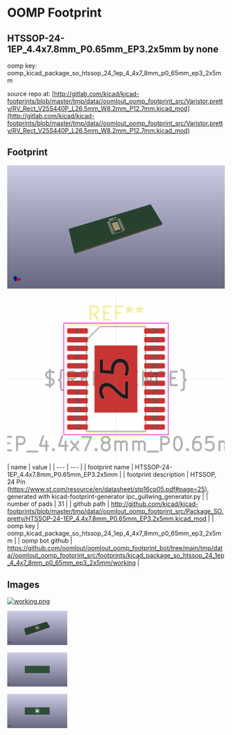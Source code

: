 # OOMP Footprint  
## HTSSOP-24-1EP_4.4x7.8mm_P0.65mm_EP3.2x5mm  by none  
  
oomp key: oomp_kicad_package_so_htssop_24_1ep_4_4x7_8mm_p0_65mm_ep3_2x5mm  
  
source repo at: [http://gitlab.com/kicad/kicad-footprints/blob/master/tmp/data//oomlout_oomp_footprint_src/Varistor.pretty/RV_Rect_V25S440P_L26.5mm_W8.2mm_P12.7mm.kicad_mod](http://gitlab.com/kicad/kicad-footprints/blob/master/tmp/data//oomlout_oomp_footprint_src/Varistor.pretty/RV_Rect_V25S440P_L26.5mm_W8.2mm_P12.7mm.kicad_mod)  
## Footprint  
  
[![working_kicad_pcb_3d.png](working_kicad_pcb_3d_600.png)](working_kicad_pcb_3d.png)  
  
[![working.png](working_600.png)](working.png)  
| name | value | 
| --- | --- | 
| footprint name | HTSSOP-24-1EP_4.4x7.8mm_P0.65mm_EP3.2x5mm | 
| footprint description | HTSSOP, 24 Pin (https://www.st.com/resource/en/datasheet/stp16cp05.pdf#page=25), generated with kicad-footprint-generator ipc_gullwing_generator.py | 
| number of pads | 31 | 
| github path | http://github.com/kicad/kicad-footprints/blob/master/tmp/data//oomlout_oomp_footprint_src/Package_SO.pretty/HTSSOP-24-1EP_4.4x7.8mm_P0.65mm_EP3.2x5mm.kicad_mod | 
| oomp key | oomp_kicad_package_so_htssop_24_1ep_4_4x7_8mm_p0_65mm_ep3_2x5mm | 
| oomp bot github | https://github.com/oomlout/oomlout_oomp_footprint_bot/tree/main/tmp/data//oomlout_oomp_footprint_src/footprints/kicad_package_so_htssop_24_1ep_4_4x7_8mm_p0_65mm_ep3_2x5mm/working | 
## Images  
  
[![working.png](working_140.png)](working.png)  
  
[![working_kicad_pcb_3d.png](working_kicad_pcb_3d_140.png)](working_kicad_pcb_3d.png)  
  
[![working_kicad_pcb_3d_back.png](working_kicad_pcb_3d_back_140.png)](working_kicad_pcb_3d_back.png)  
  
[![working_kicad_pcb_3d_front.png](working_kicad_pcb_3d_front_140.png)](working_kicad_pcb_3d_front.png)  
